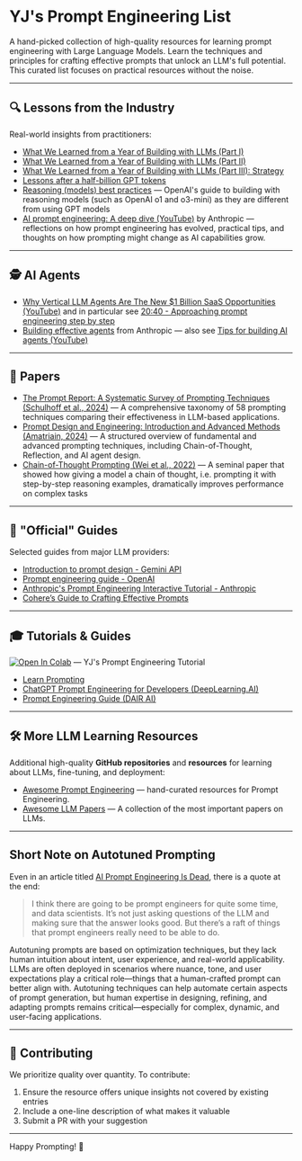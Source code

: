 # YJ's Prompt Engineering List

A hand-picked collection of high-quality resources for learning prompt engineering with Large Language Models. Learn the techniques and principles for crafting effective prompts that unlock an LLM's full potential. This curated list focuses on practical resources without the noise.

---

## 🔍 Lessons from the Industry
Real-world insights from practitioners:
- [What We Learned from a Year of Building with LLMs (Part I)](https://www.oreilly.com/radar/what-we-learned-from-a-year-of-building-with-llms-part-i/)  
- [What We Learned from a Year of Building with LLMs (Part II)](https://www.oreilly.com/radar/what-we-learned-from-a-year-of-building-with-llms-part-ii/)  
- [What We Learned from a Year of Building with LLMs (Part III): Strategy](https://www.oreilly.com/radar/what-we-learned-from-a-year-of-building-with-llms-part-iii-strategy/)  
- [Lessons after a half-billion GPT tokens](https://kenkantzer.com/lessons-after-a-half-billion-gpt-tokens/)  
- [Reasoning (models) best practices](https://platform.openai.com/docs/guides/reasoning-best-practices) — OpenAI's guide to building with reasoning models (such as OpenAI o1 and o3-mini) as they are different from using  GPT models
- [AI prompt engineering: A deep dive (YouTube)](https://www.youtube.com/watch?v=T9aRN5JkmL8&ab_channel=Anthropic) by Anthropic — reflections on how prompt engineering has evolved, practical tips, and thoughts on how prompting might change as AI capabilities grow.

---

## 🕵️ AI Agents
- [Why Vertical LLM Agents Are The New $1 Billion SaaS Opportunities (YouTube)](https://www.youtube.com/watch?v=eBVi_sLaYsc&ab_channel=YCombinator) and in particular see [20:40 - Approaching prompt engineering step by step](https://www.youtube.com/watch?v=eBVi_sLaYsc&t=1240s)
- [Building effective agents](https://www.anthropic.com/research/building-effective-agents) from Anthropic — also see [Tips for building AI agents (YouTube)](https://www.youtube.com/watch?v=LP5OCa20Zpg&ab_channel=Anthropic)
  
---

## 📝 Papers
- [The Prompt Report: A Systematic Survey of Prompting Techniques (Schulhoff et al., 2024)](https://arxiv.org/abs/2402.07927) — A comprehensive taxonomy of 58 prompting techniques comparing their effectiveness in LLM-based applications.
- [Prompt Design and Engineering: Introduction and Advanced Methods (Amatriain, 2024)](https://arxiv.org/abs/2401.14423) — A structured overview of fundamental and advanced prompting techniques, including Chain-of-Thought, Reflection, and AI agent design.
- [Chain-of-Thought Prompting (Wei et al., 2022)](https://arxiv.org/abs/2201.11903) — A seminal paper that showed how giving a model a chain of thought, i.e. prompting it with step-by-step reasoning examples, dramatically improves performance on complex tasks

---

## 📖 "Official" Guides
Selected guides from major LLM providers:
- [Introduction to prompt design - Gemini API](https://ai.google.dev/gemini-api/docs/prompting-intro)  
- [Prompt engineering guide - OpenAI](https://platform.openai.com/docs/guides/prompt-engineering)  
- [Anthropic's Prompt Engineering Interactive Tutorial - Anthropic](https://github.com/anthropics/prompt-eng-interactive-tutorial)  
- [Cohere’s Guide to Crafting Effective Prompts](https://docs.cohere.com/docs/prompt-engineering)  

---

## 🎓 Tutorials & Guides
[![Open In Colab](https://colab.research.google.com/assets/colab-badge.svg)](https://colab.research.google.com/github/limyewjin/llm-tutorial/blob/main/Prompt_Engineering_Tutorial.ipynb) — YJ's Prompt Engineering Tutorial

- [Learn Prompting](https://learnprompting.org)  
- [ChatGPT Prompt Engineering for Developers (DeepLearning.AI)](https://www.deeplearning.ai/short-courses/chatgpt-prompt-engineering-for-developers/)  
- [Prompt Engineering Guide (DAIR AI)](https://promptingguide.ai/)

---

## 🛠 More LLM Learning Resources
Additional high-quality **GitHub repositories** and **resources** for learning about LLMs, fine-tuning, and deployment:
- [Awesome Prompt Engineering](https://github.com/promptslab/Awesome-Prompt-Engineering) — hand-curated resources for Prompt Engineering. 
- [Awesome LLM Papers](https://github.com/Hannibal046/Awesome-LLM) — A collection of the most important papers on LLMs.  

---

## Short Note on Autotuned Prompting

Even in an article titled [AI Prompt Engineering Is Dead](https://spectrum.ieee.org/prompt-engineering-is-dead), there is a quote at the end:
> I think there are going to be prompt engineers for quite some time, and data scientists.
> It’s not just asking questions of the LLM and making sure that the answer looks good.
> But there’s a raft of things that prompt engineers really need to be able to do.

Autotuning prompts are based on optimization techniques, but they lack human intuition about intent, user experience, and real-world applicability. LLMs are often deployed in scenarios where nuance, tone, and user expectations play a critical role—things that a human-crafted prompt can better align with. Autotuning techniques can help automate certain aspects of prompt generation, but human expertise in designing, refining, and adapting prompts remains critical—especially for complex, dynamic, and user-facing applications.

---

## 🚀 Contributing
We prioritize quality over quantity. To contribute:
1. Ensure the resource offers unique insights not covered by existing entries
2. Include a one-line description of what makes it valuable
3. Submit a PR with your suggestion

---
  
Happy Prompting! 🚀
